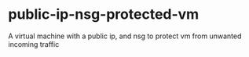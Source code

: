 # public-ip-nsg-protected-vm
A virtual machine with a public ip, and nsg to protect vm from unwanted incoming traffic
